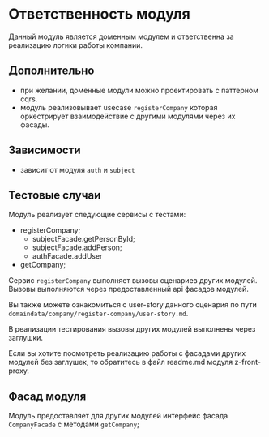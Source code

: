 # Ответственность модуля
Данный модуль является доменным модулем и ответственна за реализацию логики работы компании.

## Дополнительно
- при желании, доменные модули можно проектировать с паттерном cqrs.
- модуль реализовывает usecase `registerCompany` которая оркестрирует взаимодействие с другими модулями через их фасады.

## Зависимости
- зависит от модуля `auth` и `subject`

## Тестовые случаи
Модуль реализует следующие сервисы с тестами:
- registerCompany;
    - subjectFacade.getPersonById;
    - subjectFacade.addPerson;
    - authFacade.addUser
- getCompany;

Сервис `registerCompany` выполняет вызовы сценариев других модулей. Вызовы выполняются через предоставленный api фасадов модулей.

Вы также можете ознакомиться с user-story данного сценария по пути `domaindata/company/register-company/user-story.md`.

В реализации тестирования вызовы других модулей выполнены через заглушки.

Если вы хотите посмотреть реализацию работы с фасадами других модулей без заглушек, то обратитесь в файл readme.md модуля z-front-proxy.

## Фасад модуля
Модуль предоставляет для других модулей интерфейс фасада `CompanyFacade` с методами `getCompany`;
